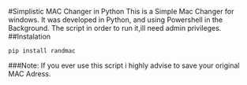 #Simplistic MAC Changer in Python
 This is a Simple Mac Changer for windows. It was developed in Python, and using Powershell in the Background. The script in order to run it,ill need admin privileges.
##Instalation
```
pip install randmac
```

###Note:
If you ever use this script i highly advise to save your original MAC Adress.
